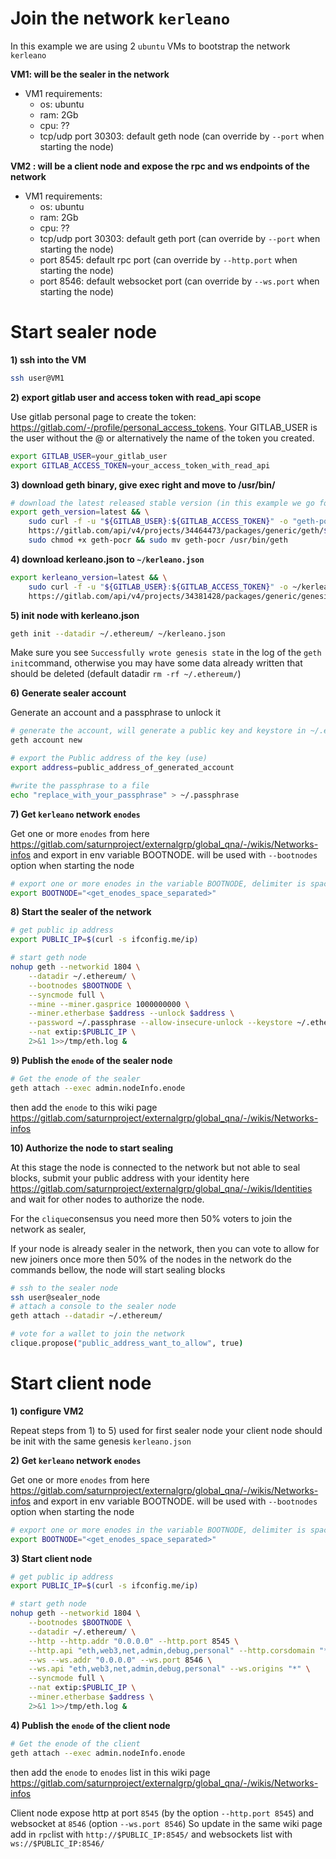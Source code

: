 # Join the network `kerleano`

In this example we are using 2 `ubuntu` VMs to bootstrap the network `kerleano`

**VM1: will be the sealer in the network**
- VM1 requirements: 
    * os: ubuntu
    * ram: 2Gb
    * cpu: ??
    * tcp/udp port 30303: default geth node (can override by `--port` when starting the node)

**VM2 : will be a client node and expose the rpc and ws endpoints of the network**
- VM1 requirements: 
    * os: ubuntu
    * ram: 2Gb
    * cpu: ??
    * tcp/udp port 30303: default geth port (can override by `--port` when starting the node)
    * port 8545: default rpc port (can override by `--http.port` when starting the node)
    * port 8546: default websocket port (can override by `--ws.port` when starting the node)

# Start sealer node

**1) ssh into the VM**

```sh
ssh user@VM1
```
 
**2) export gitlab user and access token with read_api scope**<br>

Use gitlab personal page to create the token: https://gitlab.com/-/profile/personal_access_tokens.
Your GITLAB_USER is the user without the @ or alternatively the name of the token you created.

```sh
export GITLAB_USER=your_gitlab_user
export GITLAB_ACCESS_TOKEN=your_access_token_with_read_api
```

**3) download geth binary, give exec right and move to /usr/bin/**

```sh
# download the latest released stable version (in this example we go for `latest`)
export geth_version=latest && \
    sudo curl -f -u "${GITLAB_USER}:${GITLAB_ACCESS_TOKEN}" -o "geth-pocr" \
    https://gitlab.com/api/v4/projects/34464473/packages/generic/geth/${geth_version}/geth && \
    sudo chmod +x geth-pocr && sudo mv geth-pocr /usr/bin/geth
```

**4) download kerleano.json to `~/kerleano.json`**

```sh
export kerleano_version=latest && \
    sudo curl -f -u "${GITLAB_USER}:${GITLAB_ACCESS_TOKEN}" -o ~/kerleano.json \
    https://gitlab.com/api/v4/projects/34381428/packages/generic/genesis/${kerleano_version}/kerleano.json
```


**5) init node with kerleano.json**

```sh
geth init --datadir ~/.ethereum/ ~/kerleano.json
```

Make sure you see `Successfully wrote genesis state` in the log of the `geth init`command, otherwise you may have some data already written that should be deleted (default datadir `rm -rf ~/.ethereum/`)


**6) Generate sealer account**

Generate an account and a passphrase to unlock it
```sh
# generate the account, will generate a public key and keystore in ~/.ethereum/keystore/
geth account new

# export the Public address of the key (use)
export address=public_address_of_generated_account

#write the passphrase to a file
echo "replace_with_your_passphrase" > ~/.passphrase

```

**7) Get `kerleano` network `enodes`**

Get one or more `enodes` from here https://gitlab.com/saturnproject/externalgrp/global_qna/-/wikis/Networks-infos and export in env variable BOOTNODE.
will be used with `--bootnodes` option when starting the node

```sh
# export one or more enodes in the variable BOOTNODE, delimiter is space`
export BOOTNODE="<get_enodes_space_separated>"
```

**8) Start the sealer of the network**

```sh
# get public ip address
export PUBLIC_IP=$(curl -s ifconfig.me/ip)

# start geth node 
nohup geth --networkid 1804 \
    --datadir ~/.ethereum/ \
    --bootnodes $BOOTNODE \
    --syncmode full \
    --mine --miner.gasprice 1000000000 \
    --miner.etherbase $address --unlock $address \
    --password ~/.passphrase --allow-insecure-unlock --keystore ~/.ethereum/keystore/ \
    --nat extip:$PUBLIC_IP \
    2>&1 1>>/tmp/eth.log &
```

**9) Publish the `enode` of the sealer node**

```sh
# Get the enode of the sealer
geth attach --exec admin.nodeInfo.enode
```

then add the `enode` to this wiki page https://gitlab.com/saturnproject/externalgrp/global_qna/-/wikis/Networks-infos

**10) Authorize the node to start sealing**

At this stage the node is connected to the network but not able to seal blocks, submit your public address with your identity here https://gitlab.com/saturnproject/externalgrp/global_qna/-/wikis/Identities and wait for other nodes to authorize the node.

For the `clique`consensus you need more then 50% voters to join the network as sealer,

If your node is already sealer in the network, then you can vote to allow for new joiners
once more then 50% of the nodes in the network do the commands bellow, the node will start sealing blocks
```sh
# ssh to the sealer node
ssh user@sealer_node
# attach a console to the sealer node
geth attach --datadir ~/.ethereum/

# vote for a wallet to join the network
clique.propose("public_address_want_to_allow", true)
```

# Start client node

**1) configure VM2**

Repeat steps from 1) to 5) used for first sealer node 
your client node should be init with the same genesis `kerleano.json`

**2) Get `kerleano` network `enodes`**

Get one or more `enodes` from here https://gitlab.com/saturnproject/externalgrp/global_qna/-/wikis/Networks-infos and export in env variable BOOTNODE.
will be used with `--bootnodes` option when starting the node

```sh
# export one or more enodes in the variable BOOTNODE, delimiter is space`
export BOOTNODE="<get_enodes_space_separated>"
```

**3) Start client node**

```sh
# get public ip address
export PUBLIC_IP=$(curl -s ifconfig.me/ip)

# start geth node 
nohup geth --networkid 1804 \
    --bootnodes $BOOTNODE \
    --datadir ~/.ethereum/ \
    --http --http.addr "0.0.0.0" --http.port 8545 \
    --http.api "eth,web3,net,admin,debug,personal" --http.corsdomain "*" \
    --ws --ws.addr "0.0.0.0" --ws.port 8546 \
    --ws.api "eth,web3,net,admin,debug,personal" --ws.origins "*" \
    --syncmode full \
    --nat extip:$PUBLIC_IP \
    --miner.etherbase $address \
    2>&1 1>>/tmp/eth.log &
```

**4) Publish the `enode` of the client node**

```sh
# Get the enode of the client
geth attach --exec admin.nodeInfo.enode
```
then add the `enode` to `enodes` list in this wiki page https://gitlab.com/saturnproject/externalgrp/global_qna/-/wikis/Networks-infos

Client node expose http at port `8545` (by the option `--http.port 8545`) and websocket at `8546` (option `--ws.port 8546`)
So update in the same wiki page add in `rpc`list with `http://$PUBLIC_IP:8545/` and websockets list with `ws://$PUBLIC_IP:8546/`







